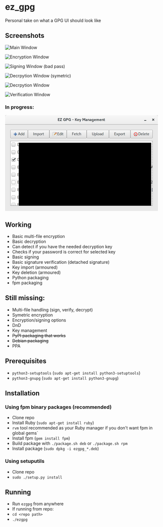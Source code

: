 # ez_gpg
Personal take on what a GPG UI should look like

## Screenshots

![Main Window](/screenshots/main_screen.png?raw=true "Main Window")

![Encryption Window](/screenshots/encrypt.png?raw=true "Encryption Window")

![Signing Window (bad pass)](/screenshots/sign_bad_pw.png?raw=true "Signing Window (bad pass)")

![Decrpytion Window (symetric)](/screenshots/decrypt_symetric.png?raw=true "Decryption Window (symetric)")

![Decrpytion  Window](/screenshots/decrypt.png?raw=true "Decrpytion  Window")

![Verification Window](/screenshots/verify.png?raw=true "Verification Window")

### In progress:
![Key Manag3ement Window](/screenshots/key_management.png?raw=true "Key Management Window")

## Working
- Basic multi-file encryption
- Basic decryption
 - Can detect if you have the needed decryption key
 - Checks if your password is correct for selected key
- Basic signing
- Basic signature verification (detached signature)
- Key import (armoured)
- Key deletion (armoured)
- Python packaging
- fpm packaging

## Still missing:
- Multi-file handling (sign, verify, decrypt)
- Symetric encryption
- Encryption/signing options
- DnD
- Key management
- <del>PyPI packaging that works</del>
- <del>Debian packaging</del>
- PPA

## Prerequisites

- `python3-setuptools` (`sudo apt-get install python3-setuptools`)
- `python3-gnupg` (`sudo apt-get install python3-gnupg`)

## Installation

### Using fpm binary packages (recommended)

- Clone repo
- Install Ruby (`sudo apt-get install ruby`)
 - `rvm` tool recommended as your Ruby manager if you don't want fpm in global gems`
- Install fpm (`gem install fpm`)
- Build package with `./package.sh deb` or `./package.sh rpm`
- Install package (`sudo dpkg -i ezgpg_*.deb`)

### Using setuputils

- Clone repo
- `sudo ./setup.py install`

## Running

- Run `ezgpg` from anywhere
- If running from repo:
 - `cd <repo path>`
 - `./ezgpg`
